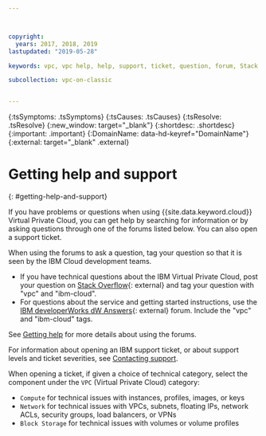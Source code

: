 ```yaml
---



copyright:
  years: 2017, 2018, 2019
lastupdated: "2019-05-28"

keywords: vpc, vpc help, help, support, ticket, question, forum, Stack Overflow, development

subcollection: vpc-on-classic


---
```


<!-- Common attributes used in the template are defined as follows: -->
{:tsSymptoms: .tsSymptoms}
{:tsCauses: .tsCauses}
{:tsResolve: .tsResolve}
{:new_window: target="_blank"}
{:shortdesc: .shortdesc}
{:important: .important}
{:DomainName: data-hd-keyref="DomainName"}
{:external: target="_blank" .external}


# Getting help and support
{: #getting-help-and-support}


If you have problems or questions when using {{site.data.keyword.cloud}} Virtual Private Cloud, you can get help by searching for information or by asking questions through one of the forums listed below. You can also open a support ticket.

When using the forums to ask a question, tag your question so that it is seen by the IBM Cloud development teams.

* If you have technical questions about the IBM Virtual Private Cloud, post your question on [Stack Overflow](https://stackoverflow.com/search?q=vpc+ibm-cloud){: external} and tag your question with "vpc" and "ibm-cloud".
* For questions about the service and getting started instructions, use the [IBM developerWorks dW Answers](https://developer.ibm.com/answers/topics/vpc.html){: external} forum. Include the "vpc" and "ibm-cloud" tags.

See [Getting help](/docs/get-support?topic=get-support-getting-customer-support) for more details about using the forums.

For information about opening an IBM support ticket, or about support levels and ticket severities, see [Contacting support](/docs/get-support?topic=get-support-getting-customer-support).

When opening a ticket, if given a choice of technical category, select the component under the `VPC` (Virtual Private Cloud) category:

* `Compute` for technical issues with instances, profiles, images, or keys
* `Network` for technical issues with VPCs, subnets, floating IPs, network ACLs, security groups, load balancers, or VPNs
* `Block Storage` for technical issues with volumes or volume profiles
